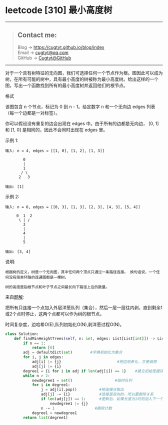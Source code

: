 # leetcode [310] 最小高度树

---
> ## Contact me:
> Blog -> <https://cugtyt.github.io/blog/index>  
> Email -> <cugtyt@qq.com>  
> GitHub -> [Cugtyt@GitHub](https://github.com/Cugtyt)

---

对于一个具有树特征的无向图，我们可选择任何一个节点作为根。图因此可以成为树，在所有可能的树中，具有最小高度的树被称为最小高度树。给出这样的一个图，写出一个函数找到所有的最小高度树并返回他们的根节点。

格式

该图包含 n 个节点，标记为 0 到 n - 1。给定数字 n 和一个无向边 edges 列表（每一个边都是一对标签）。

你可以假设没有重复的边会出现在 edges 中。由于所有的边都是无向边， [0, 1]和 [1, 0] 是相同的，因此不会同时出现在 edges 里。

示例 1:
```
输入: n = 4, edges = [[1, 0], [1, 2], [1, 3]]

        0
        |
        1
       / \
      2   3 

输出: [1]
```

示例 2:
```
输入: n = 6, edges = [[0, 3], [1, 3], [2, 3], [4, 3], [5, 4]]

     0  1  2
      \ | /
        3
        |
        4
        |
        5 

输出: [3, 4]
```

说明:
```
根据树的定义，树是一个无向图，其中任何两个顶点只通过一条路径连接。 换句话说，一个任何没有简单环路的连通图都是一棵树。

树的高度是指根节点和叶子节点之间最长向下路径上边的数量。
```

来自[题解](https://leetcode-cn.com/problems/minimum-height-trees/solution/kuan-sou-bo-yang-cong-quan-ji-he-cao-zuo-by-tuotuo/):

把所有只连接一个点加入外层洋葱队列（集合），然后一层一层往内剥，直到剩余1或2个点时停止，这两个点都可以作为树的根节点。

时间复杂度，边哈希O(E),队列初始化O(N),剥洋葱过程O(N)。

``` python
class Solution:
    def findMinHeightTrees(self, n: int, edges: List[List[int]]) -> List[int]:
        if n == 1:
            return [0]
        adj = defaultdict(set)        #字典初始化为集合
        for i, j in edges:
            adj[i] |= {j}                         #把边哈希化，方便调用
            adj[j] |= {i}
        degree1 = {i for i in adj if len(adj[i]) == 1}    #建立初始宽搜队列，长度为1时代表只连接一个点
        while n > 2:
            newdegree1 = set()                   #临时队列
            for i in degree1:
                j = adj[i].pop()          #把连接点取出
                adj[j] -= {i}             #连接是双向的，所以要删除关系
                if len(adj[j]) == 1:      #更新后，如果长度为1时则加入下一个轮队列
                    newdegree1 |= {j}   
                n -= 1                  #删除计数
            degree1 = newdegree1
        return list(degree1)
```